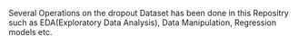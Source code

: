 Several Operations on the dropout Dataset has been done in this Repositry such as EDA(Exploratory Data Analysis), Data Manipulation, Regression models etc.
